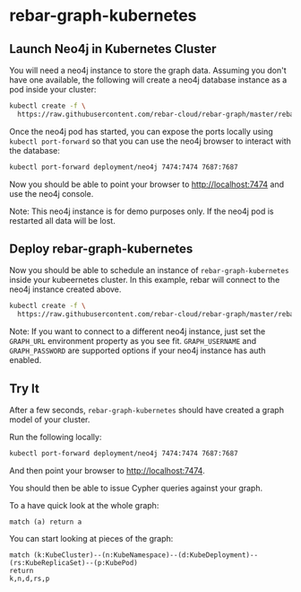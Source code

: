 
# rebar-graph-kubernetes

## Launch Neo4j in Kubernetes Cluster

You will need a neo4j instance to store the graph data.  Assuming you don't have one available, the following will create a 
neo4j database instance as a pod inside your cluster:

```bash
kubectl create -f \
  https://raw.githubusercontent.com/rebar-cloud/rebar-graph/master/rebar-graph-kubernetes/neo4j.yaml
```

Once the neo4j pod has started, you can expose the ports locally using `kubectl port-forward` so that you can use the neo4j
browser to interact with the database:

```bash
kubectl port-forward deployment/neo4j 7474:7474 7687:7687
```

Now you should be able to point your browser to [http://localhost:7474](http://localhost:7474) and use the neo4j console.

Note: This neo4j instance is for demo purposes only.  If the neo4j pod is restarted all data will be lost.  

## Deploy rebar-graph-kubernetes

Now you should be able to schedule an instance of `rebar-graph-kubernetes` inside your kubeernetes cluster.  In this example,
rebar will connect to the neo4j instance created above. 

```bash
kubectl create -f \
  https://raw.githubusercontent.com/rebar-cloud/rebar-graph/master/rebar-graph-kubernetes/rebar.yaml
```

Note: If you want to connect to a different neo4j instance, just set the `GRAPH_URL` environment property as you see fit. `GRAPH_USERNAME` and `GRAPH_PASSWORD` are supported options if your neo4j instance has auth enabled.

## Try It

After a few seconds, `rebar-graph-kubernetes` should have created a graph model of your cluster.

Run the following locally:

```bash
kubectl port-forward deployment/neo4j 7474:7474 7687:7687
```

And then point your browser to [http://localhost:7474](http://localhost:7474).

You should then be able to issue Cypher queries against your graph.

To a have quick look at the whole graph:

```
match (a) return a
```

You can start looking at pieces of the graph:

```
match (k:KubeCluster)--(n:KubeNamespace)--(d:KubeDeployment)--(rs:KubeReplicaSet)--(p:KubePod)
return
k,n,d,rs,p
```

